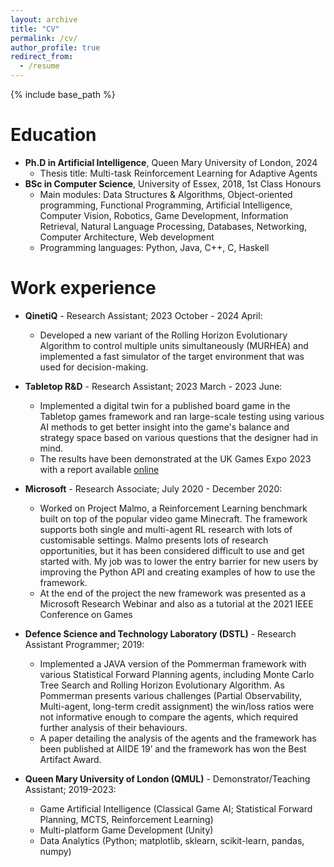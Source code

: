 ```yaml
---
layout: archive
title: "CV"
permalink: /cv/
author_profile: true
redirect_from:
  - /resume
---
```


{% include base_path %}

Education
======
* **Ph.D in Artificial Intelligence**, Queen Mary University of London, 2024
  * Thesis title: Multi-task Reinforcement Learning for Adaptive Agents
* **BSc in Computer Science**, University of Essex, 2018, 1st Class Honours
  * Main modules: Data Structures & Algorithms, Object-oriented programming, Functional Programming, Artificial Intelligence, Computer Vision, Robotics, Game Development, Information Retrieval, Natural Language Processing, Databases, Networking, Computer Architecture, Web development
  * Programming languages: Python, Java, C++, C, Haskell

Work experience
======

* **QinetiQ** - Research Assistant; 2023 October - 2024 April:
  * Developed a new variant of the Rolling Horizon Evolutionary Algorithm to control multiple units simultaneously (MURHEA) and implemented a fast simulator of the target environment that was used for decision-making.

* **Tabletop R&D** - Research Assistant; 2023 March - 2023 June: 
  * Implemented a digital twin for a published board game in the Tabletop games framework and ran large-scale testing using various AI methods to get better insight into the game's balance and strategy space based on various questions that the designer had in mind. 
  * The results have been demonstrated at the UK Games Expo 2023 with a report available [online](https://www.tabletoprnd.co.uk/ukge23/violet)

* **Microsoft** - Research Associate; July 2020 - December 2020: 
  * Worked on Project Malmo, a Reinforcement Learning benchmark built on top of the popular video game Minecraft. The framework supports both single and multi-agent RL research with lots of customisable settings. Malmo presents lots of research opportunities, but it has been considered difficult to use and get started with. My job was to lower the entry barrier for new users by improving the Python API and creating examples of how to use the framework. 
  * At the end of the project the new framework was presented as a Microsoft Research Webinar and also as a tutorial at the 2021 IEEE Conference on Games

* **Defence Science and Technology Laboratory (DSTL)** - Research Assistant Programmer; 2019: 
  * Implemented a JAVA version of the Pommerman framework with various Statistical Forward Planning agents, including Monte Carlo Tree Search and Rolling Horizon
Evolutionary Algorithm. As Pommerman presents various challenges (Partial Observability, Multi-agent, long-term credit assignment) the win/loss ratios were not informative enough to compare the agents, which required further analysis of their behaviours. 
  * A paper detailing the analysis of the agents and the framework has been published at AIIDE 19’ and the framework has won the Best Artifact Award.

* **Queen Mary University of London (QMUL)** - Demonstrator/Teaching Assistant; 2019-2023:
  * Game Artificial Intelligence (Classical Game AI; Statistical Forward Planning, MCTS, Reinforcement Learning)
  * Multi-platform Game Development (Unity)
  * Data Analytics (Python; matplotlib, sklearn, scikit-learn, pandas, numpy)
  
<!-- Skills
======
* Skill 1
* Skill 2
  * Sub-skill 2.1
  * Sub-skill 2.2
  * Sub-skill 2.3
* Skill 3 -->

<!-- Publications
======
  <ul>{% for post in site.publications reversed %}
    {% include archive-single-cv.html %}
  {% endfor %}</ul> -->
  
<!-- Talks
======
  <ul>{% for post in site.talks reversed %}
    {% include archive-single-talk-cv.html  %}
  {% endfor %}</ul>
  
Teaching
======
  <ul>{% for post in site.teaching reversed %}
    {% include archive-single-cv.html %}
  {% endfor %}</ul>
  
Service and leadership
======
* Currently signed in to 43 different slack teams -->
